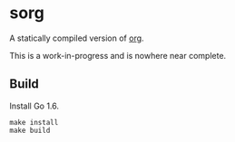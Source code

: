 # sorg

A statically compiled version of [org](https://github.com/brandur/org).

This is a work-in-progress and is nowhere near complete.

## Build

Install Go 1.6.

    make install
    make build
